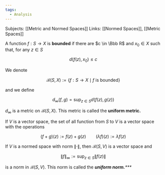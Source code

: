 ```yaml
---
tags:
  - Analysis
---
```

Subjects: [[Metric and Normed Spaces]]
Links: [[Normed Spaces]], [[Metric Spaces]]

A function $f:S \to X$ is ********bounded******** if there are $c \in \Bbb R$ and $x_0 \in X$ such that, for any $z \in S$

$$ d(f(z), x_0)\le c $$

We denote

$$ \mathcal B(S, X) := \{ f:S \to X\mid f\text{ is bounded} \} $$

and we define

$$ d_\infty(f,g) = \sup_{z \in S}d(f(z), g(z)) $$

$d_\infty$ is a metric on $\mathcal B(S,X)$. This metric is called the ****uniform metric.****

If $V$ is a vector space, the set of all function from $S$ to $V$ is a vector space with the operations

$$ (f+g)(z) := f(z)+g(z) \qquad (\lambda f)(z) := \lambda f(z) $$

If $V$ is a normed space with norm $\|\cdot\|$, then $\mathcal B(S, V)$ is a vector space and

$$ \|f\|_\infty := \sup_{z \in S}\|f(z)\| $$

is a norm in $\mathcal B(S , V)$. This norm is called the _*********uniform norm.************_
